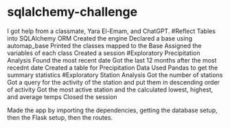 # sqlalchemy-challenge
I got help from a classmate, Yara El-Emam, and ChatGPT.
#Reflect Tables into SQLAlchemy ORM
Created the engine
Declared a base using automap_base
Printed the classes mapped to the Base
Assigned the variables of each class
Created a session
#Exploratory Precipitation Analysis
Found the most recent date
Got the last 12 months after the most recednt date 
Created a table for Precipitation Data
Used Pandas to get the summary statistics
#Exploratory Station Analysis
Got the number of stations
Got a query for the activity of the station and put them in descending order of activity
Got the most active station and the calculated lowest, highest, and average temps
Closed the session

Made the app by importing the dependencies, getting the database setup, then the Flask setup, then the routes.
